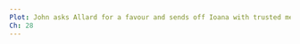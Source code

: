 ```yaml
---
Plot: John asks Allard for a favour and sends off Ioana with trusted men to the Ganges for tutoring.
Ch: 28
---
```


